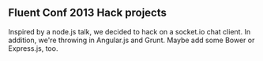 ## Fluent Conf 2013 Hack projects

Inspired by a node.js talk, we decided to hack on a socket.io chat client. In addition, we're throwing in Angular.js and Grunt. Maybe add some Bower or Express.js, too.

